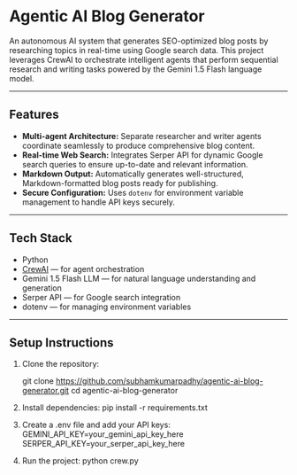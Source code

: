 # Agentic AI Blog Generator

An autonomous AI system that generates SEO-optimized blog posts by researching topics in real-time using Google search data. This project leverages CrewAI to orchestrate intelligent agents that perform sequential research and writing tasks powered by the Gemini 1.5 Flash language model.

---

## Features

- **Multi-agent Architecture:** Separate researcher and writer agents coordinate seamlessly to produce comprehensive blog content.
- **Real-time Web Search:** Integrates Serper API for dynamic Google search queries to ensure up-to-date and relevant information.
- **Markdown Output:** Automatically generates well-structured, Markdown-formatted blog posts ready for publishing.
- **Secure Configuration:** Uses `dotenv` for environment variable management to handle API keys securely.

---

## Tech Stack

- Python
- [CrewAI](https://github.com/subhamkumarpadhy/Agentic_AI_News_Reporter_Gemini) — for agent orchestration
- Gemini 1.5 Flash LLM — for natural language understanding and generation
- Serper API — for Google search integration
- dotenv — for managing environment variables

---

## Setup Instructions

1. Clone the repository:

   git clone https://github.com/subhamkumarpadhy/agentic-ai-blog-generator.git
   cd agentic-ai-blog-generator

2. Install dependencies:
    pip install -r requirements.txt

3. Create a .env file and add your API keys:
    GEMINI_API_KEY=your_gemini_api_key_here
    SERPER_API_KEY=your_serper_api_key_here

4. Run the project:
    python crew.py
